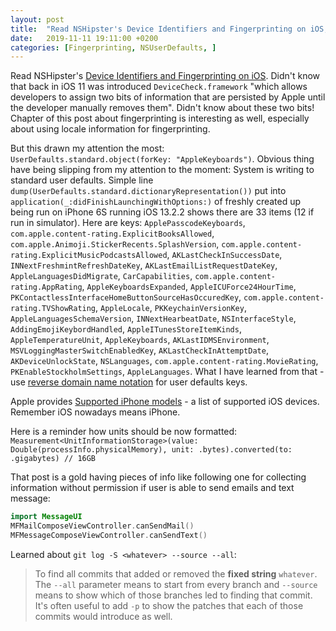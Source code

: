 ```yaml
---
layout: post
title:  "Read NSHipster's Device Identifiers and Fingerprinting on iOS; TIL Apple provides Supported iPhone models"
date:   2019-11-11 19:11:00 +0200
categories: [Fingerprinting, NSUserDefaults, ]
---
```

Read NSHipster's [Device Identifiers and Fingerprinting on iOS](https://nshipster.com/device-identifiers/). Didn't know that back in iOS 11 was introduced `DeviceCheck.framework` "which allows developers to assign two bits of information that are persisted by Apple until the developer manually removes them". Didn't know about these two bits! Chapter of this post about fingerprinting is interesting as well, especially about using locale information for fingerprinting.

But this drawn my attention the most: `UserDefaults.standard.object(forKey: "AppleKeyboards")`. Obvious thing have being slipping from my attention to the moment: System is writing to standard user defaults. Simple line `dump(UserDefaults.standard.dictionaryRepresentation())` put into `application(_:didFinishLaunchingWithOptions:)` of freshly created up being run on iPhone 6S running iOS 13.2.2 shows there are 33 items (12 if run in simulator). Here are keys: `ApplePasscodeKeyboards`, `com.apple.content-rating.ExplicitBooksAllowed`, `com.apple.Animoji.StickerRecents.SplashVersion`, `com.apple.content-rating.ExplicitMusicPodcastsAllowed`, `AKLastCheckInSuccessDate`, `INNextFreshmintRefreshDateKey`, `AKLastEmailListRequestDateKey`, `AppleLanguagesDidMigrate`, `CarCapabilities`, `com.apple.content-rating.AppRating`, `AppleKeyboardsExpanded`, `AppleICUForce24HourTime`, `PKContactlessInterfaceHomeButtonSourceHasOccuredKey`, `com.apple.content-rating.TVShowRating`, `AppleLocale`, `PKKeychainVersionKey`, `AppleLanguagesSchemaVersion`, `INNextHearbeatDate`, `NSInterfaceStyle`, `AddingEmojiKeybordHandled`, `AppleITunesStoreItemKinds`, `AppleTemperatureUnit`, `AppleKeyboards`, `AKLastIDMSEnvironment`, `MSVLoggingMasterSwitchEnabledKey`, `AKLastCheckInAttemptDate`, `AKDeviceUnlockState`, `NSLanguages`, `com.apple.content-rating.MovieRating`, `PKEnableStockholmSettings`, `AppleLanguages`. What I have learned from that - use [reverse domain name notation](https://en.wikipedia.org/wiki/Reverse_domain_name_notation) for user defaults keys.

Apple provides [Supported iPhone models](https://support.apple.com/en-gb/guide/iphone/iphe3fa5df43/ios) - a list of supported iOS devices. Remember iOS nowadays means iPhone.

Here is a reminder how units should be now formatted: `Measurement<UnitInformationStorage>(value: Double(processInfo.physicalMemory), unit: .bytes).converted(to: .gigabytes) // 16GB`

That post is a gold having pieces of info like following one for collecting information without permission if user is able to send emails and text message:

```swift
import MessageUI
MFMailComposeViewController.canSendMail()
MFMessageComposeViewController.canSendText()
```

Learned about `git log -S <whatever> --source --all`:

> To find all commits that added or removed the **fixed string** `whatever`. The `--all` parameter means to start from every branch and `--source` means to show which of those branches led to finding that commit. It's often useful to add `-p` to show the patches that each of those commits would introduce as well.
